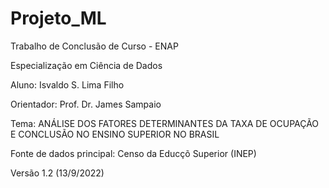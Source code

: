 # Projeto_ML

Trabalho de Conclusão de Curso - ENAP

Especialização em Ciência de Dados

Aluno: Isvaldo S. Lima Filho

Orientador: Prof. Dr. James Sampaio

Tema: ANÁLISE DOS FATORES DETERMINANTES DA TAXA DE OCUPAÇÃO E CONCLUSÃO NO ENSINO SUPERIOR NO BRASIL

Fonte de dados principal: Censo da Educçõ Superior (INEP)

Versão 1.2 (13/9/2022)

